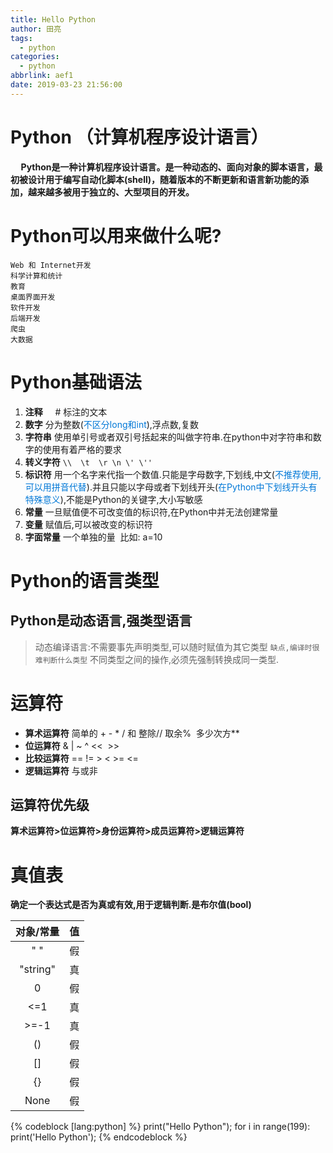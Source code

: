 ```yaml
---
title: Hello Python
author: 田亮
tags:
  - python
categories:
  - python
abbrlink: aef1
date: 2019-03-23 21:56:00
---
```


# Python （计算机程序设计语言）
**&nbsp;&nbsp;&nbsp;&nbsp;&nbsp;Python是一种计算机程序设计语言。是一种动态的、面向对象的脚本语言，最初被设计用于编写自动化脚本(shell)，随着版本的不断更新和语言新功能的添加，越来越多被用于独立的、大型项目的开发。**
# Python可以用来做什么呢?
```
Web 和 Internet开发
科学计算和统计
教育
桌面界面开发
软件开发
后端开发
爬虫
大数据
```
<!--more-->
# Python基础语法
1. **注释** &nbsp;&nbsp;&nbsp; # 标注的文本
2. **数字** 分为整数(<font color='#0078d7'>不区分long和int</font>),浮点数,复数
3. **字符串** 使用单引号或者双引号括起来的叫做字符串.在python中对字符串和数字的使用有着严格的要求
4. **转义字符**  `\\  \t  \r \n \' \''`
5. **标识符** 用一个名字来代指一个数值.只能是字母数字,下划线,中文(<font color='#0078d7'>不推荐使用,可以用拼音代替</font>).并且只能以字母或者下划线开头(<font color='#0078d7'>在Python中下划线开头有特殊意义</font>),不能是Python的关键字,大小写敏感
6. **常量** 一旦赋值便不可改变值的标识符,在Python中并无法创建常量
7. **变量** 赋值后,可以被改变的标识符
8. **字面常量** 一个单独的量  比如: a=10
# Python的语言类型
## Python是动态语言,强类型语言
> 动态编译语言:不需要事先声明类型,可以随时赋值为其它类型 ``缺点,编译时很难判断什么类型``
> 不同类型之间的操作,必须先强制转换成同一类型.
# 运算符
+ **算术运算符** 简单的 + - * / 和 整除// 取余%  多少次方**
+ **位运算符** & | ~ ^ <<  >>
+ **比较运算符** == != > <  >= <=
+ **逻辑运算符** 与或非 
## 运算符优先级
**算术运算符>位运算符>身份运算符>成员运算符>逻辑运算符**
# 真值表
**确定一个表达式是否为真或有效,用于逻辑判断.是布尔值(bool)**

对象/常量|值
 :-:|:-:|
" "|假
"string"|真
0|假
&#60;=1|真
&#62;=-1|真
()|假
[]|假
{}|假
None|假



{% codeblock [lang:python] %}
print("Hello Python");
for i in range(199):
	print('Hello Python');
{% endcodeblock %}